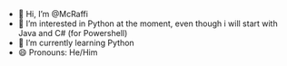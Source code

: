 - 👋 Hi, I’m @McRaffi
- 👀 I’m interested in Python at the moment, even though i will start with Java and C# (for Powershell)
- 🌱 I’m currently learning Python
- 😄 Pronouns: He/Him

<!---
McRaffi/McRaffi is a ✨ special ✨ repository because its `README.md` (this file) appears on your GitHub profile.
You can click the Preview link to take a look at your changes.
--->
